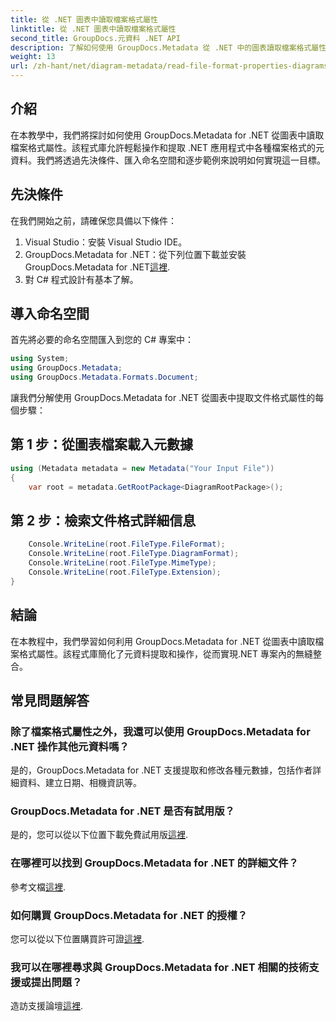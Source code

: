 ```yaml
---
title: 從 .NET 圖表中讀取檔案格式屬性
linktitle: 從 .NET 圖表中讀取檔案格式屬性
second_title: GroupDocs.元資料 .NET API
description: 了解如何使用 GroupDocs.Metadata 從 .NET 中的圖表讀取檔案格式屬性。輕鬆擷取詳細的元資料。
weight: 13
url: /zh-hant/net/diagram-metadata/read-file-format-properties-diagrams/
---
```

## 介紹
在本教學中，我們將探討如何使用 GroupDocs.Metadata for .NET 從圖表中讀取檔案格式屬性。該程式庫允許輕鬆操作和提取 .NET 應用程式中各種檔案格式的元資料。我們將透過先決條件、匯入命名空間和逐步範例來說明如何實現這一目標。

## 先決條件
在我們開始之前，請確保您具備以下條件：
1. Visual Studio：安裝 Visual Studio IDE。
2.  GroupDocs.Metadata for .NET：從下列位置下載並安裝 GroupDocs.Metadata for .NET[這裡](https://releases.groupdocs.com/metadata/net/).
3. 對 C# 程式設計有基本了解。

## 導入命名空間
首先將必要的命名空間匯入到您的 C# 專案中：
```csharp
using System;
using GroupDocs.Metadata;
using GroupDocs.Metadata.Formats.Document;
```

讓我們分解使用 GroupDocs.Metadata for .NET 從圖表中提取文件格式屬性的每個步驟：
## 第 1 步：從圖表檔案載入元數據
```csharp
using (Metadata metadata = new Metadata("Your Input File"))
{
    var root = metadata.GetRootPackage<DiagramRootPackage>();
```
## 第 2 步：檢索文件格式詳細信息
```csharp
    Console.WriteLine(root.FileType.FileFormat);
    Console.WriteLine(root.FileType.DiagramFormat);
    Console.WriteLine(root.FileType.MimeType);
    Console.WriteLine(root.FileType.Extension);
}
```

## 結論
在本教程中，我們學習如何利用 GroupDocs.Metadata for .NET 從圖表中讀取檔案格式屬性。該程式庫簡化了元資料提取和操作，從而實現.NET 專案內的無縫整合。

## 常見問題解答
### 除了檔案格式屬性之外，我還可以使用 GroupDocs.Metadata for .NET 操作其他元資料嗎？
是的，GroupDocs.Metadata for .NET 支援提取和修改各種元數據，包括作者詳細資料、建立日期、相機資訊等。
### GroupDocs.Metadata for .NET 是否有試用版？
是的，您可以從以下位置下載免費試用版[這裡](https://releases.groupdocs.com/).
### 在哪裡可以找到 GroupDocs.Metadata for .NET 的詳細文件？
參考文檔[這裡](https://tutorials.groupdocs.com/metadata/net/).
### 如何購買 GroupDocs.Metadata for .NET 的授權？
您可以從以下位置購買許可證[這裡](https://purchase.groupdocs.com/buy).
### 我可以在哪裡尋求與 GroupDocs.Metadata for .NET 相關的技術支援或提出問題？
造訪支援論壇[這裡](https://forum.groupdocs.com/c/metadata/14).